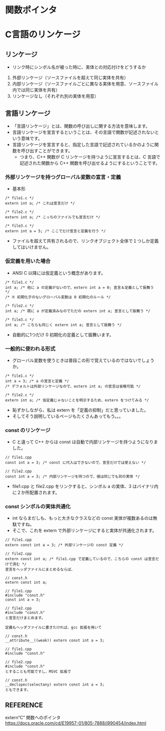 # 関数ポインタ


# C言語のリンケージ
## リンケージ
- リンク時にシンボル名が被った時に、実体との対応付けをどうするか
1. 外部リンケージ（ソースファイルを超えて同じ実体を共有）  
1. 内部リンケージ（ソースファイルごとに異なる実体を用意、ソースファイル内では同じ実体を共有）  
1. リンケージなし（それぞれ別の実体を用意）

## 言語リンケージ
- 「言語リンケージ」とは、関数の呼び出しに関する方法を意味します。
- 言語リンケージを宣言するということは、その言語で関数が記述されないという意味です。
- 言語リンケージを宣言すると、指定した言語で記述されているかのように関数を呼び出すことができます。
    - つまり、C++ 関数が C リンケージを持つように宣言するとは、C 言語で記述された関数から C++ 関数を呼び出せるようにするということです。



### 外部リンケージを持つグローバル変数の宣言・定義
- 基本形

```
/* file1.c */
extern int a; /* これは宣言だけ */
```

```
/* file2.c */
extern int a; /* こっちのファイルでも宣言だけ */
```

```
/* file3.c */
extern int a = 5; /* ここでだけ宣言と定義を行う */
```

- ファイルを超えて共有されるので、リンクオブジェクト全体で１つしか定義してはいけません。

### 仮定義を用いた場合
- ANSI C 以降には仮定義という概念があります。

```
/* file1.c */
int a; /* 他に a の定義がないので、extern int a = 0; 宣言＆定義として振舞う */
/* ※ 初期化子のないグローバル変数は 0 初期化のルール */
```

```
/* file2.c */
int a; /* 既に a が定義済みなのでただの extern int a; 宣言として振舞う */
```

```
/* file3.c */
int a; /* こちらも同じく extern int a; 宣言として振舞う */
```
- 自動的に1つだけ 0 初期化の定義として振舞います。

### 一般的に使われる形式
- グローバル変数を使うときは普段この形で覚えているのではないでしょうか。

```
/* file1.c */
int a = 3; /* a の宣言と定義 */
/* デフォルトは外部リンケージなので、extern int a; の宣言は省略可能 */
```

```
/* file2.c */
extern int a; /* 仮定義じゃないことを明示するため、extern をつけてみる */
```
- 恥ずかしながら、私は extern を「定義の抑制」だと思っていました。
- そしてそう説明しているページもたくさんあってもう。。。

### const のリンケージ
- C と違って C++ からは const は自動で内部リンケージを持つようになりました。

```
// file1.cpp
const int a = 3; /* const に代入はできないので、宣言だけでは使えない */
```

```
// file2.cpp
const int a = 3; /* 内部リンケージを持つので、値は同じでも別の実体 */
```
- file1.cpp と file2.cpp をリンクすると、シンボル a の実体、3 はバイナリ内に２か所配置されます。

### const シンボルの実体共通化
- int ならまだしも、もっと大きなクラスなどの const 実体が複数あるのは無駄ですね。
- そこで、これを extern で外部リンケージにすると実体が共通化されます。

```
// file1.cpp
extern const int a = 3; /* 外部リンケージの const 定義 */
```

```
// file2.cpp
extern const int a; /* file1.cpp で定義しているので、こちらの const は宣言だけで済む */
宣言をヘッダファイルにまとめるならば、

// const.h
extern const int a;

// file1.cpp
#include "const.h"
const int a = 3;

// file2.cpp
#include "const.h"
と宣言だけまとめます。

定義もヘッダファイルに書きたければ、gcc 拡張を用いて

// const.h
__attribute__((weak)) extern const int a = 3;

// file1.cpp
#include "const.h"

// file2.cpp
#include "const.h"
とすることも可能ですし、MSVC 拡張で

// const.h
__declspec(selectany) extern const int a = 3;
ともできます。
```



## REFERENCE
extern“C” 関数へのポインタ  
https://docs.oracle.com/cd/E19957-01/805-7888/i990454/index.html